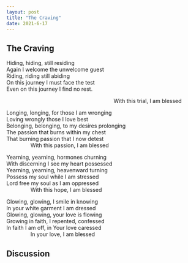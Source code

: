 ```yaml
---
layout: post
title: "The Craving"
date: 2021-6-17
---
```


## The Craving

Hiding, hiding, still residing  
Again I welcome the unwelcome guest  
Riding, riding still abiding  
On this journey I must face the test  
Even on this journey I find no rest.  
<div style="padding-left:20.00em;">With this trial, I am blessed</div>

Longing, longing, for those I am wronging  
Loving wrongly those I love best  
Belonging, belonging, to my desires prolonging  
The passion that burns within my chest  
That burning passion that I now detest  
&nbsp;&nbsp;&nbsp;&nbsp;&nbsp;&nbsp;&nbsp;&nbsp;&nbsp;&nbsp;&nbsp;&nbsp;&nbsp;&nbsp;&nbsp;&nbsp;With this passion, I am blessed

Yearning, yearning, hormones churning  
With discerning I see my heart possessed  
Yearning, yearning, heavenward turning  
Possess my soul while I am stressed  
Lord free my soul as I am oppressed  
&nbsp;&nbsp;&nbsp;&nbsp;&nbsp;&nbsp;&nbsp;&nbsp;&nbsp;&nbsp;&nbsp;&nbsp;&nbsp;&nbsp;&nbsp;&nbsp;With this hope, I am blessed

Glowing, glowing, I smile in knowing  
In your white garment I am dressed  
Glowing, glowing, your love is flowing  
Growing in faith, I repented, confessed  
In faith I am off, in Your love caressed  
&nbsp;&nbsp;&nbsp;&nbsp;&nbsp;&nbsp;&nbsp;&nbsp;&nbsp;&nbsp;&nbsp;&nbsp;&nbsp;&nbsp;&nbsp;&nbsp;In your love, I am blessed

## Discussion

